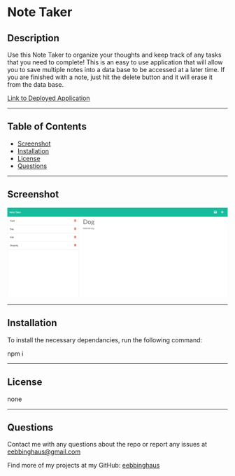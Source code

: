 # Note Taker

## Description

Use this Note Taker to organize your thoughts and keep track of any tasks that you need to complete! This is an easy to use application that will allow you to save multiple notes into a data base to be accessed at a later time. If you are finished with a note, just hit the delete button and it will erase it from the data base.

[Link to Deployed Application](https://tranquil-lowlands-46419.herokuapp.com/)

---

## Table of Contents

- [Screenshot](#screenshot)
- [Installation](#installation)
- [License](#license)
- [Questions](#questions)

---

## Screenshot

![screenshot](./public/assets/img/Note-Taker.png)

---

## Installation

To install the necessary dependancies, run the following command:

npm i

---

## License

none

---

## Questions

Contact me with any questions about the repo or report any issues at eebbinghaus@gmail.com

Find more of my projects at my GitHub: [eebbinghaus](https://github.com/eebbinghaus)

